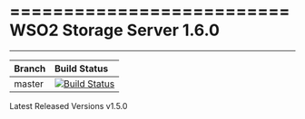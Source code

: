 ==========================
WSO2 Storage Server 1.6.0
==========================
---
|  Branch | Build Status |
| :------------ |:-------------
| master      | [![Build Status](https://wso2.org/jenkins/job/product-ss/badge/icon)](https://wso2.org/jenkins/job/product-ss) |

Latest Released Versions v1.5.0
